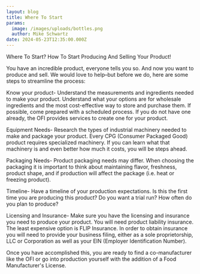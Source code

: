 ```yaml
---
layout: blog
title: Where To Start
params:
  image: /images/uploads/bottles.png
  author: Mike Schwartz
date: 2024-05-23T12:35:00.000Z
---
```

Where To Start? How To Start Producing And Selling Your Product!

You have an incredible product, everyone tells you so. And now you want to produce and sell. We would love to help–but before we do, here are some steps to streamline the process:

Know your product- Understand the measurements and ingredients needed to make your product. Understand what your options are for wholesale ingredients and the most cost-effective way to store and purchase them. If possible, come prepared with a scheduled process. If you do not have one already, the OFI provides services to create one for your product.





Equipment Needs- Research the types of industrial machinery needed to make and package your product. Every CPG (Consumer Packaged Good) product requires specialized machinery.  If you can learn what that machinery is and even better how much it costs, you will be steps ahead.





Packaging Needs-  Product packaging needs may differ. When choosing the packaging it is important to think about maintaining flavor, freshness, product shape, and if production will affect the package (i.e. heat or freezing product).





Timeline- Have a timeline of your production expectations. Is this the first time you are producing this product? Do you want a trial run? How often do you plan to produce?

Licensing and Insurance- Make sure you have the licensing and insurance you need to produce your product. You will need product liability insurance. The least expensive option is FLIP Insurance. In order to obtain insurance you will need to provide your business filing, either as a sole proprietorship, LLC or Corporation as well as your EIN (Employer Identification Number).

Once you have accomplished this, you are ready to find a co-manufacturer like the OFI or go into production yourself with the addition of a Food Manufacturer's License.
